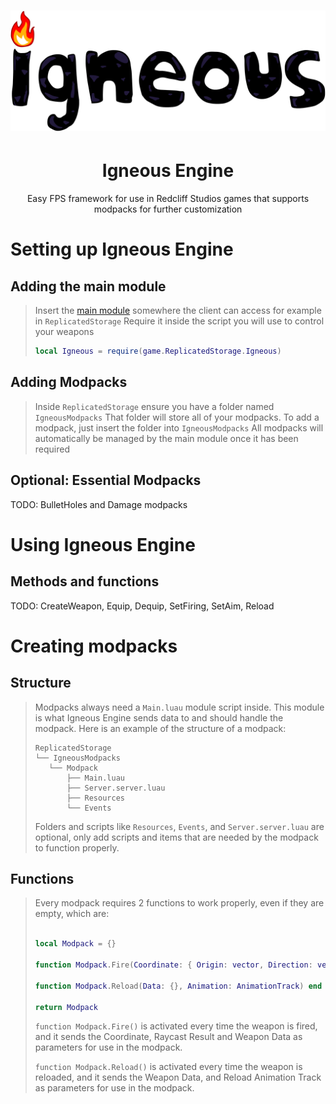 <h1 align="center"><img src="Assets/logo/full.png" alt="Igneous Engine logo"/></h1>

<div align="center">
 <h1>Igneous Engine</h1>
 <p>Easy FPS framework for use in Redcliff Studios games that supports modpacks for further customization</p>
</div>

# Setting up Igneous Engine

## Adding the main module

> Insert the [main module](Source/Igneous.luau) somewhere the client can access for example in `ReplicatedStorage`
 Require it inside the script you will use to control your weapons
>
> ```lua
> local Igneous = require(game.ReplicatedStorage.Igneous)
>```

## Adding Modpacks

> Inside `ReplicatedStorage` ensure you have a folder named `IgneousModpacks`
 That folder will store all of your modpacks.
 To add a modpack, just insert the folder into `IgneousModpacks`
 All modpacks will automatically be managed by the main module once it has been required

## Optional: Essential Modpacks

TODO: BulletHoles and Damage modpacks

# Using Igneous Engine

## Methods and functions

TODO: CreateWeapon, Equip, Dequip, SetFiring, SetAim, Reload

# Creating modpacks

## Structure

> Modpacks always need a `Main.luau` module script inside. This module is what Igneous Engine sends data to and should handle the modpack.
> Here is an example of the structure of a modpack:
>
> ```text
>ReplicatedStorage
>└── IgneousModpacks
>    └── Modpack
>        ├── Main.luau
>        ├── Server.server.luau
>        ├── Resources
>        └── Events
> ```
>
> Folders and scripts like `Resources`, `Events`, and `Server.server.luau` are optional, only add scripts and items that are needed by the modpack to function properly.

## Functions

> Every modpack requires 2 functions to work properly, even if they are empty, which are:
>
> ```lua
>
> local Modpack = {}
>
>function Modpack.Fire(Coordinate: { Origin: vector, Direction: vector }, Raycast: RaycastResult, Data: {}) end
>
>function Modpack.Reload(Data: {}, Animation: AnimationTrack) end
>
>return Modpack
>
>```
>
>`function Modpack.Fire()` is activated every time the weapon is fired, and it sends the Coordinate, Raycast Result and Weapon Data as parameters for use in the modpack.
>
>`function Modpack.Reload()` is activated every time the weapon is reloaded, and it sends the Weapon Data, and Reload Animation Track as parameters for use in the modpack.